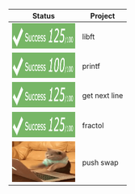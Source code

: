 | Status | Project |
| ------ | ------------------------ | 
|<img src="img/125.png" alt="125" width="125" height="50"> | libft |
|<img src="img/100.png" alt="100" width="125" height="50"> | printf|
|<img src="img/125.png" alt="125" width="125" height="50"> | get next line |
|<img src="img/125.png" alt="125" width="125" height="50"> |fractol|
|<img src="img/mad-typing.gif" alt="125" width="125" height="80"> |push swap|